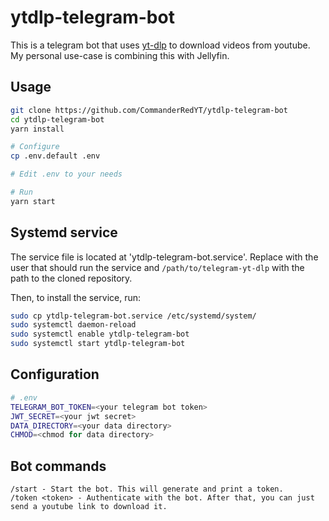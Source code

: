 # ytdlp-telegram-bot

This is a telegram bot that uses [yt-dlp](https://github.com/yt-dlp/yt-dlp) to download videos from youtube.
My personal use-case is combining this with Jellyfin. 

## Usage
```bash
git clone https://github.com/CommanderRedYT/ytdlp-telegram-bot
cd ytdlp-telegram-bot
yarn install

# Configure
cp .env.default .env

# Edit .env to your needs

# Run
yarn start
```

## Systemd service
The service file is located at 'ytdlp-telegram-bot.service'. Replace <user> with the user that should run the service and `/path/to/telegram-yt-dlp` with the path to the cloned repository.

Then, to install the service, run:
```bash
sudo cp ytdlp-telegram-bot.service /etc/systemd/system/
sudo systemctl daemon-reload
sudo systemctl enable ytdlp-telegram-bot
sudo systemctl start ytdlp-telegram-bot
```

## Configuration
```bash
# .env
TELEGRAM_BOT_TOKEN=<your telegram bot token>
JWT_SECRET=<your jwt secret>
DATA_DIRECTORY=<your data directory>
CHMOD=<chmod for data directory>
```

## Bot commands
```
/start - Start the bot. This will generate and print a token.
/token <token> - Authenticate with the bot. After that, you can just send a youtube link to download it.
